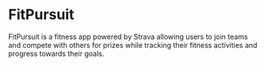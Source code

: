 # FitPursuit
FitPursuit is a fitness app powered by Strava allowing users to join teams and compete with others for prizes while tracking their fitness activities and progress towards their goals.
